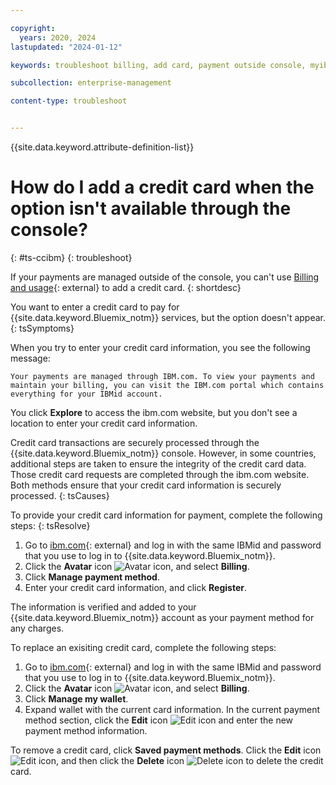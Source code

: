 ```yaml
---

copyright:
  years: 2020, 2024
lastupdated: "2024-01-12"

keywords: troubleshoot billing, add card, payment outside console, myibm.com/billing, manage payment

subcollection: enterprise-management

content-type: troubleshoot


---
```


{{site.data.keyword.attribute-definition-list}}

# How do I add a credit card when the option isn't available through the console?
{: #ts-ccibm}
{: troubleshoot}

If your payments are managed outside of the console, you can't use [Billing and usage](/billing){: external} to add a credit card.
{: shortdesc}

You want to enter a credit card to pay for {{site.data.keyword.Bluemix_notm}} services, but the option doesn't appear.
{: tsSymptoms}

When you try to enter your credit card information, you see the following message:

`Your payments are managed through IBM.com. To view your payments and maintain your billing, you can visit the IBM.com portal which contains everything for your IBMid account.`

You click **Explore** to access the ibm.com website, but you don't see a location to enter your credit card information.

Credit card transactions are securely processed through the {{site.data.keyword.Bluemix_notm}} console. However, in some countries, additional steps are taken to ensure the integrity of the credit card data. Those credit card requests are completed through the ibm.com website. Both methods ensure that your credit card information is securely processed.
{: tsCauses}

To provide your credit card information for payment, complete the following steps:
{: tsResolve}

1. Go to [ibm.com](http://www.ibm.com){: external} and log in with the same IBMid and password that you use to log in to {{site.data.keyword.Bluemix_notm}}.
1. Click the **Avatar** icon ![Avatar icon](../icons/i-avatar-icon.svg "Avatar"), and select **Billing**.
1. Click **Manage payment method**.
1. Enter your credit card information, and click **Register**.

The information is verified and added to your {{site.data.keyword.Bluemix_notm}} account as your payment method for any charges.

To replace an exisiting credit card, complete the following steps:
1. Go to [ibm.com](http://www.ibm.com){: external} and log in with the same IBMid and password that you use to log in to {{site.data.keyword.Bluemix_notm}}.
1. Click the **Avatar** icon ![Avatar icon](../icons/i-avatar-icon.svg "Avatar"), and select **Billing**.
1. Click **Manage my wallet**.
1. Expand wallet with the current card information. In the current payment method section, click the **Edit** icon ![Edit icon](../icons/edit-tagging.svg "Edit") and enter the new payment method information.

 To remove a credit card, click **Saved payment methods**. Click the **Edit** icon ![Edit icon](../icons/edit-tagging.svg "Edit"), and then click the **Delete** icon ![Delete icon](../icons/icon_trash.svg "Delete") to delete the credit card.
